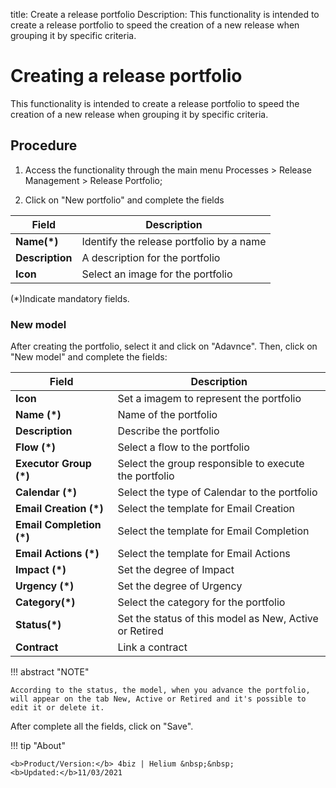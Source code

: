 title: Create a release portfolio
Description: This functionality is intended to create a release portfolio to speed the creation of a new release when grouping it by specific criteria.
# Creating a release portfolio

This functionality is intended to create a release portfolio to speed the creation of a new release when grouping it by specific criteria.

## Procedure

1.  Access the functionality through the main menu Processes \> Release
    Management \> Release Portfolio;

2.  Click on "New portfolio" and complete the fields

|Field|Description|
|-----|-----------|
|**Name(\*)**|Identify the release portfolio by a name|
|**Description**|A description for the portfolio|
|**Icon**|Select an image for the portfolio|

(\*)Indicate mandatory fields.

### New model

After creating the portfolio, select it and click on "Adavnce". Then, click on "New model" and complete the fields:

|Field|Description|
|-----|-----------|
|**Icon**|Set a imagem to represent the portfolio|
|**Name (\*)**|Name of the portfolio|
|**Description**|Describe the portfolio|
|**Flow (\*)**|Select a flow to the portfolio|
|**Executor Group (\*)**|Select the group responsible to execute the portfolio|
|**Calendar (\*)**|Select the type of Calendar to the portfolio|
|**Email Creation (\*)**|Select the template for Email Creation|
|**Email Completion (\*)**|Select the template for Email Completion|
|**Email Actions (\*)**|Select the template for Email Actions|
|**Impact (\*)**|Set the degree of Impact|
|**Urgency (\*)**|Set the degree of Urgency|
|**Category(\*)**|Select the category for the portfolio|
|**Status(\*)**|Set the status of this model as New, Active or Retired|
|**Contract**|Link a contract|

!!! abstract "NOTE"

    According to the status, the model, when you advance the portfolio, will appear on the tab New, Active or Retired and it's possible to edit it or delete it. 

After complete all the fields, click on "Save".

!!! tip "About"

    <b>Product/Version:</b> 4biz | Helium &nbsp;&nbsp;
    <b>Updated:</b>11/03/2021


